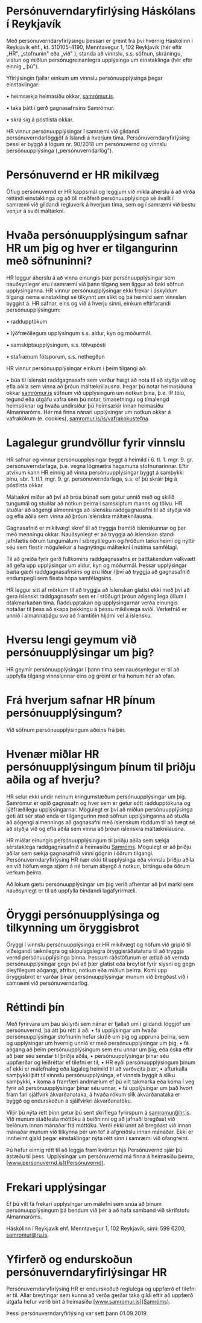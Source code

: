 # Persónuverndaryfirlýsing Háskólans í Reykjavík
Með persónuverndaryfirlýsingu þessari er greint frá því hvernig Háskólinn í Reykjavík ehf., kt. 510105-4190, Menntavegur 1, 102 Reykjavík (hér eftir „HR", „stofnunin" eða „við" ), standa að vinnslu, s.s. söfnun, skráningu, vistun og miðlun persónugreinanlegra upplýsinga um einstaklinga (hér eftir einnig „ þú").

Yfirlýsingin fjallar einkum um vinnslu persónuupplýsinga þegar einstaklingar:

•	heimsækja heimasíðu okkar, [samrómur.is](www.samrómur.is).

•	taka þátt í gerð gagnasafnsins Samrómur.

•	skrá sig á póstlista okkar.

HR vinnur persónuupplýsingar í samræmi við gildandi persónuverndarlöggjöf á Íslandi á hverjum tíma. Persónuverndaryfirlýsing þessi er byggð á lögum nr. 90/2018 um persónuvernd og vinnslu persónuupplýsinga („persónuverndarlög").

# Persónuvernd er HR mikilvæg
Öflug persónuvernd er HR kappsmál og leggjum við mikla áherslu á að virða réttindi einstaklinga og að öll meðferð persónuupplýsinga sé ávallt í samræmi við gildandi regluverk á hverjum tíma, sem og í samræmi við bestu venjur á sviði máltækni.

# Hvaða persónuupplýsingum safnar HR um þig og hver er tilgangurinn með söfnuninni?
HR leggur áherslu á að vinna einungis þær persónuupplýsingar sem nauðsynlegar eru í samræmi við þann tilgang sem liggur að baki söfnun upplýsinganna. HR vinnur persónuupplýsingar ekki frekar í óskyldum tilgangi nema einstaklingi sé tilkynnt um slíkt og þá heimild sem vinnslan byggist á.
HR safnar, eins og við á hverju sinni, einkum eftirfarandi persónuupplýsingum:

•	raddupptökum

•	lýðfræðilegum upplýsingum s.s. aldur, kyn og móðurmál.

•	samskiptaupplýsingum, s.s. tölvupósti

•	stafrænum fótsporum, s.s. nethegðun

HR vinnur persónuupplýsingar einkum í þeim tilgangi að:

•	búa til íslenskt raddgagnasafn sem verður hægt að nota til að styðja við og efla aðila sem vinna að þróun máltæknilausna.
Þegar þú notar heimasíðuna okkar [samrómur.is](www.samromur.is) söfnum við upplýsingum um notkun þína, þ.e. IP tölu, tegund eða útgáfu vafra sem þú notar, tímasetningu og tímalengd heimsóknar og hvaða undirsíður þú heimsækir innan heimasíðu Almannaróms. Hér má finna nánari upplýsingar um notkun okkar á vafrakökum (e. cookies), [samromur.is/is/vafrakokustefna](Vafrakökustefna).

# Lagalegur grundvöllur fyrir vinnslu
HR safnar og vinnur persónuupplýsingar byggt á heimild í 6. tl. 1. mgr. 9. gr. persónuverndarlaga, þ.e. vegna lögmætra hagsmuna stofnunarinnar. Eftir atvikum kann HR einnig að vinna persónuupplýsingar byggt á samþykki þínu, sbr. 1. tl.1. mgr. 9. gr. persónuverndarlaga, s.s. ef þú skráir þig á póstlista okkar.

Máltækni miðar að því að þróa búnað sem getur unnið með og skilið tungumál og stuðlar að notkun þeirra í samskiptum manns og tölvu. HR stuðlar að aðgengi almennings að íslensku raddgagnasafni til að styðja við og efla aðila sem vinna að þróun íslenskra máltæknilausna.

Gagnasafnið er mikilvægt skref til að tryggja framtíð íslenskunnar og þar með menningu okkar. Nauðsynlegt er að tryggja að íslenskan standi jafnfætis öðrum tungumálum í síbreytilegum og hröðum tækniheimi og nýttir séu sem flestir möguleikar á hagnýtingu máltækni í nútíma samfélagi.

Til að greiða fyrir gerð fullkomins raddgagnasafns er þátttakendum valkvætt að gefa upp upplýsingar um aldur, kyn og móðurmál. Þessar upplýsingar bæta gæði raddgagnasafnsins og eru liður í því að tryggja að gagnasafnið endurspegli sem flesta hópa samfélagsins.

HR leggur sitt af mörkum til að tryggja að íslenskan glatist ekki með því að gera íslenskt raddgagnasafn sem er í stöðugri þróun aðgengilega öllum í ótakmarkaðan tíma. Raddupptakan og upplýsingarnar verða einungis notaðar til þess að skapa þekkingu á þessu mikilvæga sviði. Verkefnið er unnið í almannaþágu svo að framtíðin hljómi vel á íslensku.

# Hversu lengi geymum við persónuupplýsingar um þig?
HR geymir persónuupplýsingar í þann tíma sem nauðsynlegur er til að uppfylla tilgang vinnslunnar eins og greint er frá honum hér að ofan.

# Frá hverjum safnar HR þínum persónuupplýsingum?
Við söfnum persónuupplýsingum aðeins frá þér.

# Hvenær miðlar HR persónuupplýsingum þínum til þriðju aðila og af hverju?
HR selur ekki undir neinum kringumstæðum persónuupplýsingar um þig. Samrómur er opið gagnasafn og hver sem er getur sótt raddupptökuna og lýðfræðilegu upplýsingarnar. Mögulegt er því að miðlun persónuupplýsinga geti átt sér stað enda er tilgangurinn með söfnun upplýsinganna að stuðla að aðgengi almennings að gagnasafni með íslenskum röddum til að hægt sé að styðja við og efla aðila sem vinna að þróun íslenskra máltæknilausna.

HR miðlar einungis persónuupplýsingum til þriðju aðila sem sækja sérstaklega raddgagnasafnið á heimasíðu [Samróms](www.samromur.is). Mögulegt er að þriðju aðilar sem sækja gagnasafnið vinni gögnin í öðrum tilgangi. Persónuverndaryfirlýsing HR nær ekki til upplýsinga eða vinnslu þriðju aðila en við höfum enga stjórn á né berum ábyrgð á notkun, birtingu eða öðrum verkum þeirra.

Að lokum gætu persónuupplýsingar um þig verið afhentar að því marki sem nauðsynlegt er til að uppfylla bindandi lagafyrirmæli.

# Öryggi persónuupplýsinga og tilkynning um öryggisbrot
Öryggi í vinnslu persónuupplýsinga er HR mikilvægt og höfum við gripið til viðeigandi tæknilegra og skipulagslegra öryggisráðstafana til að tryggja vernd persónuupplýsinga þinna. Þessum ráðstöfunum er ætlað að vernda persónuupplýsingar gegn því að þær glatist eða breytist fyrir slysni og gegn óleyfilegum aðgangi, afritun, notkun eða miðlun þeirra. Komi upp öryggisbrot er varðar þínar persónuupplýsingar munum við bregðast við í samræmi við persónuverndarlög.

# Réttindi þín
Með fyrirvara um þau skilyrði sem nánar er fjallað um í gildandi löggjöf um persónuvernd, þá átt þú rétt á að:
•	fá upplýsingar um hvaða persónuupplýsingar stofnunin hefur skráð um þig og uppruna þeirra, sem og upplýsingar um hvernig unnið er með persónuupplýsingar um þig,
•	fá aðgang að þeim persónuupplýsingum sem eru unnar um þig, eða óska eftir að þær séu sendar til þriðja aðila,
•	persónuupplýsingar þínar séu uppfærðar og leiðréttar ef tilefni er til,
•	HR eyði persónuupplýsingum þínum ef ekki er málefnaleg eða lagaleg heimild til að varðveita þær,
•	afturkalla samþykki þitt til vinnslu persónuupplýsinga, ef vinnsla byggir á slíku samþykki,
•	koma á framfæri andmælum ef þú vilt takmarka eða koma í veg fyrir að persónuupplýsingar þínar séu unnar,
•	fá upplýsingar um það hvort fram fari sjálfvirk ákvarðanataka, á hvaða rökum slík ákvarðanataka er byggð og endurskoðun á sjálfvirkri ákvarðanatöku.

Viljir þú nýta rétt þinn getur þú sent skriflega fyrirspurn á samromur@hr.is. Við munum staðfesta móttöku á beiðninni og að jafnaði bregðast við beiðnum innan mánaðar frá móttöku. Verði ekki unnt að bregðast við innan mánaðar munum við tilkynna þér um töf á afgreiðslu innan mánaðar. Ekki er innheimt gjald þegar einstaklingar nýta rétt sinn í samræmi við ofangreint.

Þú hefur einnig rétt til að leggja fram kvörtun hjá Persónuvernd sjáir þú ástæðu til þess. Upplýsingar um persónuvernd má finna á heimasíðu þeirra, [www.personuvernd.is](Persónuvernd).

# Frekari upplýsingar
Ef þú vilt fá frekari upplýsingar um málefni sem snúa að þínum persónuupplýsingum þá bendum við þér á að hafa samband við skrifstofu Almannaróms.

Háskólinn í Reykjavík ehf. Menntavegur 1, 102 Reykjavík, sími: 599 6200, samromur@ru.is.

# Yfirferð og endurskoðun persónuverndaryfirlýsingar HR
Persónuverndaryfirlýsing HR er endurskoðuð reglulega og uppfærð ef tilefni er til.
Allar breytingar sem kunna að verða gerðar taka gildi eftir að uppfærð útgáfa hefur verið birt á heimasíðu [www.samromur.is](Samróms).

Þessi persónuverndaryfirlýsing var sett þann 01.09.2019.

